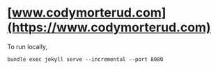 # [www.codymorterud.com](https://www.codymorterud.com)

To run locally,
```
bundle exec jekyll serve --incremental --port 8080
```